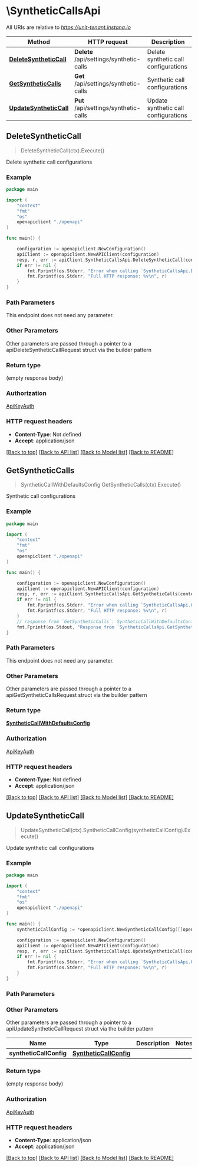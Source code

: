 # \SyntheticCallsApi

All URIs are relative to *https://unit-tenant.instana.io*

Method | HTTP request | Description
------------- | ------------- | -------------
[**DeleteSyntheticCall**](SyntheticCallsApi.md#DeleteSyntheticCall) | **Delete** /api/settings/synthetic-calls | Delete synthetic call configurations
[**GetSyntheticCalls**](SyntheticCallsApi.md#GetSyntheticCalls) | **Get** /api/settings/synthetic-calls | Synthetic call configurations
[**UpdateSyntheticCall**](SyntheticCallsApi.md#UpdateSyntheticCall) | **Put** /api/settings/synthetic-calls | Update synthetic call configurations



## DeleteSyntheticCall

> DeleteSyntheticCall(ctx).Execute()

Delete synthetic call configurations

### Example

```go
package main

import (
    "context"
    "fmt"
    "os"
    openapiclient "./openapi"
)

func main() {

    configuration := openapiclient.NewConfiguration()
    apiClient := openapiclient.NewAPIClient(configuration)
    resp, r, err := apiClient.SyntheticCallsApi.DeleteSyntheticCall(context.Background()).Execute()
    if err != nil {
        fmt.Fprintf(os.Stderr, "Error when calling `SyntheticCallsApi.DeleteSyntheticCall``: %v\n", err)
        fmt.Fprintf(os.Stderr, "Full HTTP response: %v\n", r)
    }
}
```

### Path Parameters

This endpoint does not need any parameter.

### Other Parameters

Other parameters are passed through a pointer to a apiDeleteSyntheticCallRequest struct via the builder pattern


### Return type

 (empty response body)

### Authorization

[ApiKeyAuth](../README.md#ApiKeyAuth)

### HTTP request headers

- **Content-Type**: Not defined
- **Accept**: application/json

[[Back to top]](#) [[Back to API list]](../README.md#documentation-for-api-endpoints)
[[Back to Model list]](../README.md#documentation-for-models)
[[Back to README]](../README.md)


## GetSyntheticCalls

> SyntheticCallWithDefaultsConfig GetSyntheticCalls(ctx).Execute()

Synthetic call configurations

### Example

```go
package main

import (
    "context"
    "fmt"
    "os"
    openapiclient "./openapi"
)

func main() {

    configuration := openapiclient.NewConfiguration()
    apiClient := openapiclient.NewAPIClient(configuration)
    resp, r, err := apiClient.SyntheticCallsApi.GetSyntheticCalls(context.Background()).Execute()
    if err != nil {
        fmt.Fprintf(os.Stderr, "Error when calling `SyntheticCallsApi.GetSyntheticCalls``: %v\n", err)
        fmt.Fprintf(os.Stderr, "Full HTTP response: %v\n", r)
    }
    // response from `GetSyntheticCalls`: SyntheticCallWithDefaultsConfig
    fmt.Fprintf(os.Stdout, "Response from `SyntheticCallsApi.GetSyntheticCalls`: %v\n", resp)
}
```

### Path Parameters

This endpoint does not need any parameter.

### Other Parameters

Other parameters are passed through a pointer to a apiGetSyntheticCallsRequest struct via the builder pattern


### Return type

[**SyntheticCallWithDefaultsConfig**](SyntheticCallWithDefaultsConfig.md)

### Authorization

[ApiKeyAuth](../README.md#ApiKeyAuth)

### HTTP request headers

- **Content-Type**: Not defined
- **Accept**: application/json

[[Back to top]](#) [[Back to API list]](../README.md#documentation-for-api-endpoints)
[[Back to Model list]](../README.md#documentation-for-models)
[[Back to README]](../README.md)


## UpdateSyntheticCall

> UpdateSyntheticCall(ctx).SyntheticCallConfig(syntheticCallConfig).Execute()

Update synthetic call configurations

### Example

```go
package main

import (
    "context"
    "fmt"
    "os"
    openapiclient "./openapi"
)

func main() {
    syntheticCallConfig := *openapiclient.NewSyntheticCallConfig([]openapiclient.SyntheticCallRule{*openapiclient.NewSyntheticCallRule(*openapiclient.NewMatchExpressionDTO("Type_example"), "Name_example")}) // SyntheticCallConfig | 

    configuration := openapiclient.NewConfiguration()
    apiClient := openapiclient.NewAPIClient(configuration)
    resp, r, err := apiClient.SyntheticCallsApi.UpdateSyntheticCall(context.Background()).SyntheticCallConfig(syntheticCallConfig).Execute()
    if err != nil {
        fmt.Fprintf(os.Stderr, "Error when calling `SyntheticCallsApi.UpdateSyntheticCall``: %v\n", err)
        fmt.Fprintf(os.Stderr, "Full HTTP response: %v\n", r)
    }
}
```

### Path Parameters



### Other Parameters

Other parameters are passed through a pointer to a apiUpdateSyntheticCallRequest struct via the builder pattern


Name | Type | Description  | Notes
------------- | ------------- | ------------- | -------------
 **syntheticCallConfig** | [**SyntheticCallConfig**](SyntheticCallConfig.md) |  | 

### Return type

 (empty response body)

### Authorization

[ApiKeyAuth](../README.md#ApiKeyAuth)

### HTTP request headers

- **Content-Type**: application/json
- **Accept**: application/json

[[Back to top]](#) [[Back to API list]](../README.md#documentation-for-api-endpoints)
[[Back to Model list]](../README.md#documentation-for-models)
[[Back to README]](../README.md)

